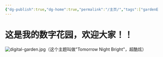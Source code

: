 ```yaml
---
{"dg-publish":true,"dg-home":true,"permalink":"/主页/","tags":["gardenEntry"],"dgPassFrontmatter":true,"created":"2024-05-31T12:41:33.046+08:00","updated":"2024-07-27T01:27:18.240+08:00"}
---
```


# 这是我的数字花园，欢迎大家！！
![digital-garden.jpg](/img/user/digital-garden.jpg)（这个主题叫做"Tomorrow Night Bright"，超酷炫）